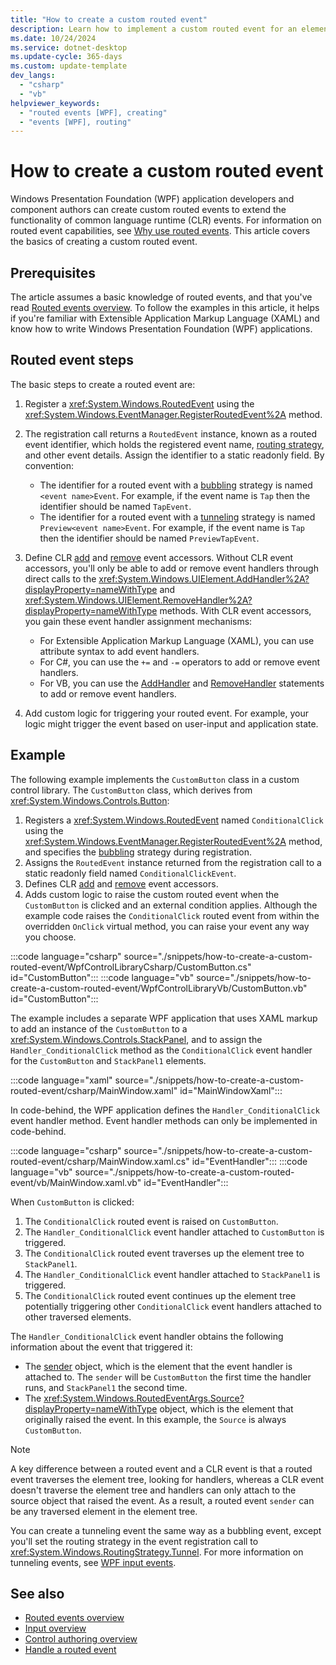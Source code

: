 ```yaml
---
title: "How to create a custom routed event"
description: Learn how to implement a custom routed event for an element in Windows Presentation Foundation (WPF).
ms.date: 10/24/2024
ms.service: dotnet-desktop
ms.update-cycle: 365-days
ms.custom: update-template
dev_langs:
  - "csharp"
  - "vb"
helpviewer_keywords:
  - "routed events [WPF], creating"
  - "events [WPF], routing"
---
```

<!-- The acrolinx score was 93 on 02/02/2021-->

# How to create a custom routed event

Windows Presentation Foundation (WPF) application developers and component authors can create custom routed events to extend the functionality of common language runtime (CLR) events. For information on routed event capabilities, see [Why use routed events](routed-events-overview.md#why-use-routed-events). This article covers the basics of creating a custom routed event.

## Prerequisites

The article assumes a basic knowledge of routed events, and that you've read [Routed events overview](routed-events-overview.md). To follow the examples in this article, it helps if you're familiar with Extensible Application Markup Language (XAML) and know how to write Windows Presentation Foundation (WPF) applications.

## Routed event steps

The basic steps to create a routed event are:

1. Register a <xref:System.Windows.RoutedEvent> using the <xref:System.Windows.EventManager.RegisterRoutedEvent%2A> method.

1. The registration call returns a `RoutedEvent` instance, known as a routed event identifier, which holds the registered event name, [routing strategy](routed-events-overview.md#routing-strategies), and other event details. Assign the identifier to a static readonly field. By convention:
    - The identifier for a routed event with a [bubbling](<xref:System.Windows.RoutingStrategy.Bubble>) strategy is named `<event name>Event`. For example, if the event name is `Tap` then the identifier should be named `TapEvent`.
    - The identifier for a routed event with a [tunneling](<xref:System.Windows.RoutingStrategy.Tunnel>) strategy is named `Preview<event name>Event`. For example, if the event name is `Tap` then the identifier should be named `PreviewTapEvent`.

1. Define CLR [add](<xref:System.Windows.UIElement.AddHandler%2A>) and [remove](<xref:System.Windows.UIElement.RemoveHandler%2A>) event accessors. Without CLR event accessors, you'll only be able to add or remove event handlers through direct calls to the <xref:System.Windows.UIElement.AddHandler%2A?displayProperty=nameWithType> and <xref:System.Windows.UIElement.RemoveHandler%2A?displayProperty=nameWithType> methods. With CLR event accessors, you gain these event handler assignment mechanisms:

    - For Extensible Application Markup Language (XAML), you can use attribute syntax to add event handlers.
    - For C#, you can use the `+=` and `-=` operators to add or remove event handlers.
    - For VB, you can use the [AddHandler](/dotnet/visual-basic/language-reference/statements/addhandler-statement) and [RemoveHandler](/dotnet/visual-basic/language-reference/statements/removehandler-statement) statements to add or remove event handlers.

1. Add custom logic for triggering your routed event. For example, your logic might trigger the event based on user-input and application state.

## Example

The following example implements the `CustomButton` class in a custom control library. The `CustomButton` class, which derives from <xref:System.Windows.Controls.Button>:

1. Registers a <xref:System.Windows.RoutedEvent> named `ConditionalClick` using the <xref:System.Windows.EventManager.RegisterRoutedEvent%2A> method, and specifies the [bubbling](<xref:System.Windows.RoutingStrategy.Bubble>) strategy during registration.
1. Assigns the `RoutedEvent` instance returned from the registration call to a static readonly field named `ConditionalClickEvent`.
1. Defines CLR [add](<xref:System.Windows.UIElement.AddHandler%2A>) and [remove](<xref:System.Windows.UIElement.RemoveHandler%2A>) event accessors.
1. Adds custom logic to raise the custom routed event when the `CustomButton` is clicked and an external condition applies. Although the example code raises the `ConditionalClick` routed event from within the overridden `OnClick` virtual method, you can raise your event any way you choose.

:::code language="csharp" source="./snippets/how-to-create-a-custom-routed-event/WpfControlLibraryCsharp/CustomButton.cs" id="CustomButton":::
:::code language="vb" source="./snippets/how-to-create-a-custom-routed-event/WpfControlLibraryVb/CustomButton.vb" id="CustomButton":::

The example includes a separate WPF application that uses XAML markup to add an instance of the `CustomButton` to a <xref:System.Windows.Controls.StackPanel>, and to assign the `Handler_ConditionalClick` method as the `ConditionalClick` event handler for the `CustomButton` and `StackPanel1` elements.

:::code language="xaml" source="./snippets/how-to-create-a-custom-routed-event/csharp/MainWindow.xaml" id="MainWindowXaml":::

In code-behind, the WPF application defines the `Handler_ConditionalClick` event handler method. Event handler methods can only be implemented in code-behind.

:::code language="csharp" source="./snippets/how-to-create-a-custom-routed-event/csharp/MainWindow.xaml.cs" id="EventHandler":::
:::code language="vb" source="./snippets/how-to-create-a-custom-routed-event/vb/MainWindow.xaml.vb" id="EventHandler":::

When `CustomButton` is clicked:

1. The `ConditionalClick` routed event is raised on `CustomButton`.
1. The `Handler_ConditionalClick` event handler attached to `CustomButton` is triggered.
1. The `ConditionalClick` routed event traverses up the element tree to `StackPanel1`.
1. The `Handler_ConditionalClick` event handler attached to `StackPanel1` is triggered.
1. The `ConditionalClick` routed event continues up the element tree potentially triggering other `ConditionalClick` event handlers attached to other traversed elements.

The `Handler_ConditionalClick` event handler obtains the following information about the event that triggered it:

- The [sender](xref:System.Windows.RoutedEventHandler) object, which is the element that the event handler is attached to. The `sender` will be `CustomButton` the first time the handler runs, and `StackPanel1` the second time.
- The <xref:System.Windows.RoutedEventArgs.Source?displayProperty=nameWithType> object, which is the element that originally raised the event. In this example, the `Source` is always `CustomButton`.

> [!NOTE]
> A key difference between a routed event and a CLR event is that a routed event traverses the element tree, looking for handlers, whereas a CLR event doesn't traverse the element tree and handlers can only attach to the source object that raised the event. As a result, a routed event `sender` can be any traversed element in the element tree.

You can create a tunneling event the same way as a bubbling event, except you'll set the routing strategy in the event registration call to <xref:System.Windows.RoutingStrategy.Tunnel>. For more information on tunneling events, see [WPF input events](routed-events-overview.md#wpf-input-events).

## See also

- [Routed events overview](routed-events-overview.md)
- [Input overview](../advanced/input-overview.md)
- [Control authoring overview](../controls/control-authoring-overview.md)
- [Handle a routed event](../advanced/how-to-handle-a-routed-event.md)
